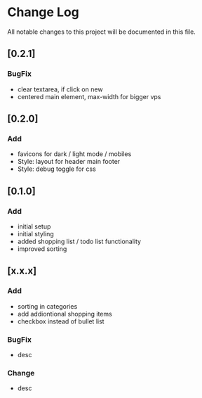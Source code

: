 # Change Log

All notable changes to this project will be documented in this file.

<!-- Check [Keep a Changelog](http://keepachangelog.com/) for recommendations on how to structure this file. -->

## [0.2.1]

### BugFix

-   clear textarea, if click on new
-   centered main element, max-width for bigger vps

## [0.2.0]

### Add

-   favicons for dark / light mode / mobiles
-   Style: layout for header main footer
-   Style: debug toggle for css

## [0.1.0]

### Add

-   initial setup
-   initial styling
-   added shopping list / todo list functionality
-   improved sorting

## [x.x.x]

### Add

-   sorting in categories
-   add addiontional shopping items
-   checkbox instead of bullet list

### BugFix

-   desc

### Change

-   desc
